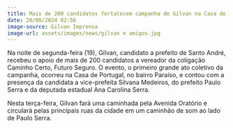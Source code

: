 ```yaml
---
title: Mais de 200 candidatos fortalecem campanha de Gilvan na Casa de Portugal
date: 20/08/2024 02:56
image-source: Gilvan Imprensa
image-url: assets/images/news/gilvan e amigos.jpg
---
```


Na noite de segunda-feira (19), Gilvan, candidato a prefeito de Santo André, recebeu o apoio de mais de 200 candidatos a vereador da coligação Caminho Certo, Futuro Seguro. O evento, o primeiro grande ato coletivo da campanha, ocorreu na Casa de Portugal, no bairro Paraíso, e contou com a presença da candidata a vice-prefeita Silvana Medeiros, do prefeito Paulo Serra e da deputada estadual Ana Carolina Serra.

Nesta terça-feira, Gilvan fará uma caminhada pela Avenida Oratório e circulará pelas principais ruas da cidade em um caminhão de som ao lado de Paulo Serra.